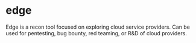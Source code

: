# edge
Edge is a recon tool focused on exploring cloud service providers.  Can be used for pentesting, bug bounty, red teaming, or R&D of cloud providers.

